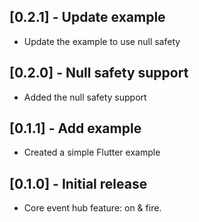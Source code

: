 ## [0.2.1] - Update example

* Update the example to use null safety

## [0.2.0] - Null safety support

* Added the null safety support

## [0.1.1] - Add example

* Created a simple Flutter example

## [0.1.0] - Initial release

* Core event hub feature: on & fire.
